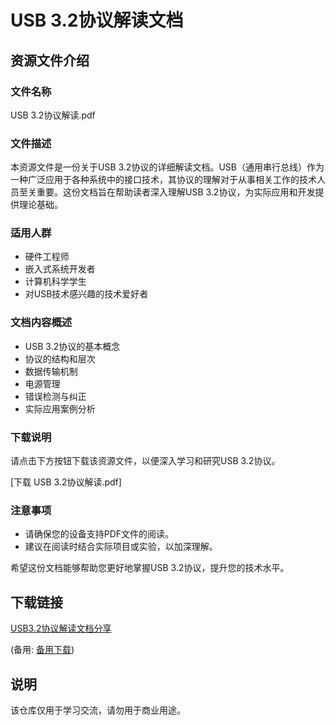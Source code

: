 # USB 3.2协议解读文档

## 资源文件介绍

### 文件名称
USB 3.2协议解读.pdf

### 文件描述
本资源文件是一份关于USB 3.2协议的详细解读文档。USB（通用串行总线）作为一种广泛应用于各种系统中的接口技术，其协议的理解对于从事相关工作的技术人员至关重要。这份文档旨在帮助读者深入理解USB 3.2协议，为实际应用和开发提供理论基础。

### 适用人群
- 硬件工程师
- 嵌入式系统开发者
- 计算机科学学生
- 对USB技术感兴趣的技术爱好者

### 文档内容概述
- USB 3.2协议的基本概念
- 协议的结构和层次
- 数据传输机制
- 电源管理
- 错误检测与纠正
- 实际应用案例分析

### 下载说明
请点击下方按钮下载该资源文件，以便深入学习和研究USB 3.2协议。

[下载 USB 3.2协议解读.pdf]

### 注意事项
- 请确保您的设备支持PDF文件的阅读。
- 建议在阅读时结合实际项目或实验，以加深理解。

希望这份文档能够帮助您更好地掌握USB 3.2协议，提升您的技术水平。

## 下载链接
[USB3.2协议解读文档分享](https://pan.quark.cn/s/14b789fa5987) 

(备用: [备用下载](https://pan.baidu.com/s/1z3ZPhxARjCpWJ8YYs2HFSQ?pwd=1234))

## 说明

该仓库仅用于学习交流，请勿用于商业用途。
